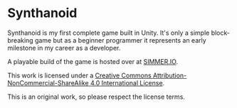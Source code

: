 # Synthanoid
Synthanoid is my first complete game built in Unity. It's only a simple block-breaking game but as a beginner programmer it represents an early milestone in my career as a developer.

A playable build of the game is hosted over at [SIMMER.IO](https://simmer.io/@danlechambre/synthanoid).

This work is licensed under a [Creative Commons Attribution-NonCommercial-ShareAlike 4.0 International License](http://creativecommons.org/licenses/by-nc-sa/4.0/).

This is an original work, so please respect the license terms.
